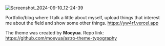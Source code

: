![Screenshot_2024-09-10_12-24-39](https://github.com/user-attachments/assets/11ba4a85-b706-446c-b0ab-95abb6432109)

Portfolio/blog where I talk a little about myself, upload things that interest me about the field and show some other things.
 https://yw4rf.vercel.app

The theme was created by **Moeyua**.
Repo link: https://github.com/moeyua/astro-theme-typography

